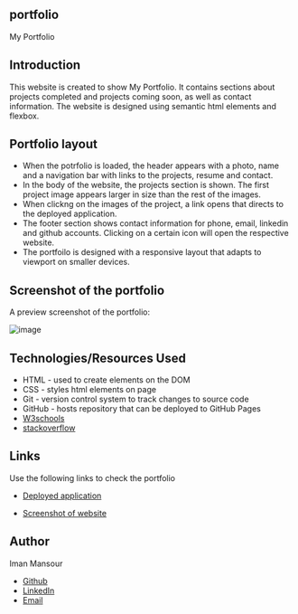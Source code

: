 ## portfolio

My Portfolio

## Introduction

This website is created to show My Portfolio. It contains sections about projects completed and projects coming soon, as well as contact information. The website is designed using semantic html elements and flexbox.

## Portfolio layout

- When the potrfolio is loaded, the header appears with a photo, name and a navigation bar with links to the projects, resume and contact.
- In the body of the website, the projects section is shown. The first project image appears larger in size than the rest of the images.
- When clickng on the images of the project, a link opens that directs to the deployed application.
- The footer section shows contact information for phone, email, linkedin and github accounts. Clicking on a certain icon will open the respective website.
- The portfoilo is designed with a responsive layout that adapts to viewport on smaller devices.

## Screenshot of the portfolio

A preview screenshot of the portfolio:

![image](https://user-images.githubusercontent.com/47014539/146881127-0b4452a0-14b4-4b31-831b-075ad348365d.png)

## Technologies/Resources Used

- HTML - used to create elements on the DOM
- CSS - styles html elements on page
- Git - version control system to track changes to source code
- GitHub - hosts repository that can be deployed to GitHub Pages
- [W3schools](https://www.w3schools.com)
- [stackoverflow](https://stackoverflow.com)

## Links

Use the following links to check the portfolio

- [Deployed application](https://imanmansour86.github.io/portfolio/)

- [Screenshot of website](https://postimg.cc/DWk6sRz8)

## Author

Iman Mansour

- [Github](https://github.com/imanmansour86)
- [LinkedIn](https://www.linkedin.com/in/iman-mansour-51391515/)
- [Email](mailto:imanmansour86@gmail.com)
